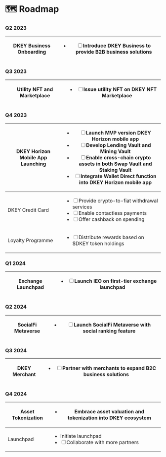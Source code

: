 # 🗺 Roadmap



### Q2 2023

| DKEY Business Onboarding | <ul class="contains-task-list"><li><input type="checkbox">Introduce DKEY Business to provide B2B business solutions</li></ul> |
| ------------------------ | ----------------------------------------------------------------------------------------------------------------------------- |



### Q3 2023

| Utility NFT and Marketplace | <ul class="contains-task-list"><li><input type="checkbox">Issue utility NFT on DKEY NFT Marketplace</li></ul> |
| --------------------------- | ------------------------------------------------------------------------------------------------------------- |



### Q4 2023

| DKEY Horizon Mobile App Launching | <ul class="contains-task-list"><li><input type="checkbox">Launch MVP version DKEY Horizon mobile app </li><li><input type="checkbox">Develop Lending Vault and Mining Vault </li><li><input type="checkbox">Enable cross-chain crypto assets in both Swap Vault and Staking Vault </li><li><input type="checkbox">Integrate Wallet Direct function into DKEY Horizon mobile app</li></ul> |
| --------------------------------- | ----------------------------------------------------------------------------------------------------------------------------------------------------------------------------------------------------------------------------------------------------------------------------------------------------------------------------------------------------------------------------------------- |
| DKEY Credit Card                  | <ul class="contains-task-list"><li><input type="checkbox">Provide crypto-to-fiat withdrawal services </li><li><input type="checkbox">Enable contactless payments </li><li><input type="checkbox">Offer cashback on spending</li></ul>                                                                                                                                                     |
| Loyalty Programme                 | <ul class="contains-task-list"><li><input type="checkbox">Distribute rewards based on $DKEY token holdings</li></ul>                                                                                                                                                                                                                                                                      |



### Q1 2024

| Exchange Launchpad | <ul class="contains-task-list"><li><input type="checkbox">Launch IEO on first-tier exchange launchpad</li></ul> |
| ------------------ | --------------------------------------------------------------------------------------------------------------- |



### Q2 2024

| SocialFi Metaverse | <ul class="contains-task-list"><li><input type="checkbox">Launch SocialFi Metaverse with social ranking feature</li></ul> |
| ------------------ | ------------------------------------------------------------------------------------------------------------------------- |



### Q3 2024

| DKEY Merchant | <ul class="contains-task-list"><li><input type="checkbox">Partner with merchants to expand B2C business solutions</li></ul> |
| ------------- | --------------------------------------------------------------------------------------------------------------------------- |



### Q4 2024

| Asset Tokenization | <ul class="contains-task-list"><li>Embrace asset valuation and tokenization into DKEY ecosystem</li></ul>                      |
| ------------------ | ------------------------------------------------------------------------------------------------------------------------------ |
| Launchpad          | <ul class="contains-task-list"><li>Initiate launchpad</li><li><input type="checkbox">Collaborate with more partners </li></ul> |



